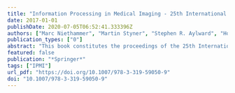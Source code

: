 ```yaml
---
title: "Information Processing in Medical Imaging - 25th International Conference, IPMI 2017, Boone, NC, USA, June 25-30, 2017, Proceedings"
date: 2017-01-01
publishDate: 2020-07-05T06:52:41.333396Z
authors: ["Marc Niethammer", "Martin Styner", "Stephen R. Aylward", "Hongtu Zhu", "Ipek Oguz", "Pew-Thian Yap", "Dinggang Shen"]
publication_types: ["0"]
abstract: "This book constitutes the proceedings of the 25th International Conference on Information Processing in Medical Imaging, IPMI 2017, held at the Appalachian State University, Boon, NC, USA, in June 2017. The 53 full papers presented in this volume were carefully reviewed and selected from 147 submissions. They were organized in topical sections named: analysis on manifolds; shape analysis; disease diagnosis/progression; brain networks an connectivity; diffusion imaging; quantitative imaging; imaging genomics; image registration; segmentation; general image analysis."
featured: false
publication: "*Springer*"
tags: ["IPMI"]
url_pdf: "https://doi.org/10.1007/978-3-319-59050-9"
doi: "10.1007/978-3-319-59050-9"
---
```


